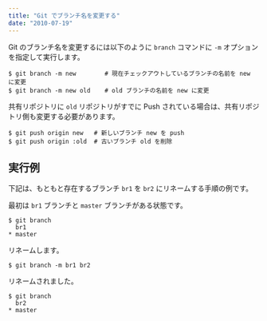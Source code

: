```yaml
---
title: "Git でブランチ名を変更する"
date: "2010-07-19"
---
```


Git のブランチ名を変更するには以下のように `branch` コマンドに `-m` オプションを指定して実行します。

```
$ git branch -m new        # 現在チェックアウトしているブランチの名前を new に変更
$ git branch -m new old    # old ブランチの名前を new に変更
```

共有リポジトリに `old` リポジトリがすでに Push されている場合は、共有リポジトリ側も変更する必要があります。

```
$ git push origin new   # 新しいブランチ new を push
$ git push origin :old  # 古いブランチ old を削除
```


実行例
----

下記は、もともと存在するブランチ `br1` を `br2` にリネームする手順の例です。

最初は `br1` ブランチと `master` ブランチがある状態です。

```
$ git branch
  br1
* master
```

リネームします。

```
$ git branch -m br1 br2
```

リネームされました。

```
$ git branch
  br2
* master
```

